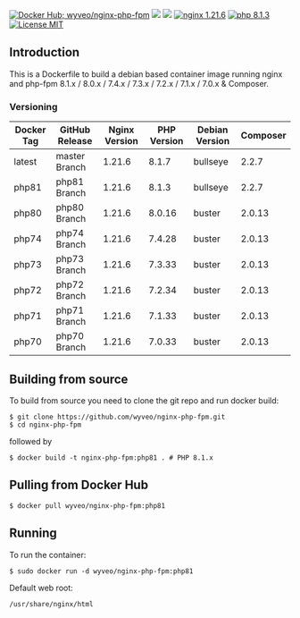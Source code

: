 [![Docker Hub; wyveo/nginx-php-fpm](https://img.shields.io/badge/docker%20hub-wyveo%2Fnginx--php--fpm-blue.svg?&logo=docker&style=for-the-badge)](https://hub.docker.com/r/wyveo/nginx-php-fpm/) [![](https://badges.weareopensource.me/docker/pulls/wyveo/nginx-php-fpm?style=for-the-badge)](https://hub.docker.com/r/wyveo/nginx-php-fpm/) [![](https://img.shields.io/docker/image-size/wyveo/nginx-php-fpm/latest?style=for-the-badge)](https://hub.docker.com/r/wyveo/nginx-php-fpm/) [![nginx 1.21.6](https://img.shields.io/badge/nginx-1.21.6-brightgreen.svg?&logo=nginx&logoColor=white&style=for-the-badge)](https://nginx.org/en/CHANGES) [![php 8.1.3](https://img.shields.io/badge/php--fpm-8.1.3-blue.svg?&logo=php&logoColor=white&style=for-the-badge)](https://secure.php.net/releases/8_1_3.php) [![License MIT](https://img.shields.io/badge/license-MIT-blue.svg?&style=for-the-badge)](https://github.com/wyveo/nginx-php-fpm/blob/master/LICENSE)

## Introduction
This is a Dockerfile to build a debian based container image running nginx and php-fpm 8.1.x / 8.0.x / 7.4.x / 7.3.x / 7.2.x / 7.1.x / 7.0.x & Composer.

### Versioning
| Docker Tag | GitHub Release | Nginx Version | PHP Version | Debian Version | Composer
|-----|-------|-----|--------|--------|------|
| latest | master Branch |1.21.6 | 8.1.7 | bullseye | 2.2.7 |
| php81 | php81 Branch |1.21.6 | 8.1.3 | bullseye | 2.2.7 |
| php80 | php80 Branch |1.21.6 | 8.0.16 | buster | 2.0.13 |
| php74 | php74 Branch |1.21.6 | 7.4.28 | buster | 2.0.13 |
| php73 | php73 Branch |1.21.6 | 7.3.33 | buster | 2.0.13 |
| php72 | php72 Branch |1.21.6 | 7.2.34 | buster | 2.0.13 |
| php71 | php71 Branch |1.21.6 | 7.1.33 | buster | 2.0.13 |
| php70 | php70 Branch |1.21.6 | 7.0.33 | buster | 2.0.13 |

## Building from source
To build from source you need to clone the git repo and run docker build:
```
$ git clone https://github.com/wyveo/nginx-php-fpm.git
$ cd nginx-php-fpm
```

followed by
```
$ docker build -t nginx-php-fpm:php81 . # PHP 8.1.x
```


## Pulling from Docker Hub
```
$ docker pull wyveo/nginx-php-fpm:php81
```

## Running
To run the container:
```
$ sudo docker run -d wyveo/nginx-php-fpm:php81
```

Default web root:
```
/usr/share/nginx/html
```
